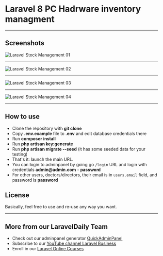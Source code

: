 # Laravel 8 PC Hadrware inventory managment



- - - - -

## Screenshots 

![Laravel Stock Management 01](https://quickadminpanel.com/blog/wp-content/uploads/2020/04/Screen-Shot-2020-04-07-at-12.24.57-PM.png)

- - - - -

![Laravel Stock Management 02](https://quickadminpanel.com/blog/wp-content/uploads/2020/04/Screen-Shot-2020-04-07-at-12.24.04-PM.png)

- - - - -

![Laravel Stock Management 03](https://quickadminpanel.com/blog/wp-content/uploads/2020/04/Screen-Shot-2020-04-07-at-12.24.18-PM.png)

- - - - -

![Laravel Stock Management 04](https://quickadminpanel.com/blog/wp-content/uploads/2020/04/Screen-Shot-2020-04-07-at-12.25.12-PM.png)

- - - - -

## How to use

- Clone the repository with __git clone__
- Copy __.env.example__ file to __.env__ and edit database credentials there
- Run __composer install__
- Run __php artisan key:generate__
- Run __php artisan migrate --seed__ (it has some seeded data for your testing)
- That's it: launch the main URL. 
- You can login to adminpanel by going go `/login` URL and login with credentials __admin@admin.com__ - __password__
- For other users, doctors/directors, their email is in `users.email` field, and password is __password__


## License

Basically, feel free to use and re-use any way you want.

---

## More from our LaravelDaily Team

- Check out our adminpanel generator [QuickAdminPanel](https://quickadminpanel.com)
- Subscribe to our [YouTube channel Laravel Business](https://www.youtube.com/channel/UCTuplgOBi6tJIlesIboymGA)
- Enroll in our [Laravel Online Courses](https://laraveldaily.teachable.com/)
